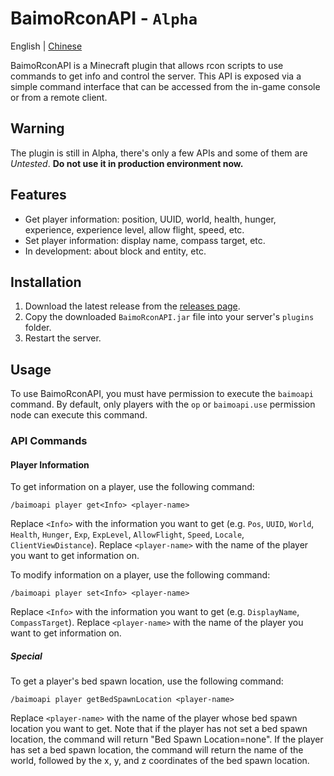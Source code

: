 # BaimoRconAPI - `Alpha`
English | [Chinese](https://github.com/Zhou-Shilin/BaimoRconAPI/blob/master/README-CN.md)

BaimoRconAPI is a Minecraft plugin that allows rcon scripts to use commands to get info and control the server. This API is exposed via a simple command interface that can be accessed from the in-game console or from a remote client.

## Warning
The plugin is still in Alpha, there's only a few APIs and some of them are *Untested*. **Do not use it in production environment now.**

## Features
* Get player information: position, UUID, world, health, hunger, experience, experience level, allow flight, speed, etc.
* Set player information: display name, compass target, etc.
* In development: about block and entity, etc.

## Installation
1. Download the latest release from the [releases page](https://github.com/Zhou-Shilin/BaimoRconAPI/releases).
2. Copy the downloaded `BaimoRconAPI.jar` file into your server's `plugins` folder.
3. Restart the server.

## Usage
To use BaimoRconAPI, you must have permission to execute the `baimoapi` command. By default, only players with the `op` or `baimoapi.use` permission node can execute this command.

### API Commands

#### Player Information
To get information on a player, use the following command:
```
/baimoapi player get<Info> <player-name>
```
Replace `<Info>` with the information you want to get (e.g. `Pos`, `UUID`, `World`, `Health`, `Hunger`, `Exp`, `ExpLevel`, `AllowFlight`, `Speed`, `Locale`, `ClientViewDistance`). Replace `<player-name>` with the name of the player you want to get information on.

To modify information on a player, use the following command:
```
/baimoapi player set<Info> <player-name>
```
Replace `<Info>` with the information you want to get (e.g. `DisplayName`, `CompassTarget`). Replace `<player-name>` with the name of the player you want to get information on.


##### Special
To get a player's bed spawn location, use the following command:
```
/baimoapi player getBedSpawnLocation <player-name>
```
Replace `<player-name>` with the name of the player whose bed spawn location you want to get. Note that if the player has not set a bed spawn location, the command will return "Bed Spawn Location=none". If the player has set a bed spawn location, the command will return the name of the world, followed by the x, y, and z coordinates of the bed spawn location.